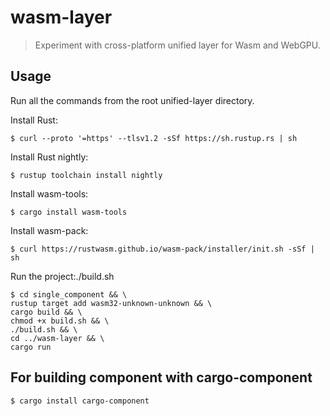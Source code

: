 # wasm-layer

> Experiment with cross-platform unified layer for Wasm and WebGPU.

## Usage

Run all the commands from the root unified-layer directory.

Install Rust:

```
$ curl --proto '=https' --tlsv1.2 -sSf https://sh.rustup.rs | sh
```

Install Rust nightly:

```
$ rustup toolchain install nightly
```

Install wasm-tools:

```
$ cargo install wasm-tools
```

Install wasm-pack:

```
$ curl https://rustwasm.github.io/wasm-pack/installer/init.sh -sSf | sh
```

Run the project:./build.sh

```
$ cd single_component && \
rustup target add wasm32-unknown-unknown && \
cargo build && \
chmod +x build.sh && \
./build.sh && \
cd ../wasm-layer && \
cargo run
```

## For building component with cargo-component

```
$ cargo install cargo-component
```